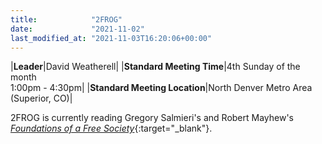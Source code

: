```yaml
---
title:            "2FROG"
date:             "2021-11-02"
last_modified_at: "2021-11-03T16:20:06+00:00"
---
```


|**Leader**|David Weatherell|
|**Standard Meeting Time**|4th Sunday of the month<br />1:00pm - 4:30pm|
|**Standard Meeting Location**|North Denver Metro Area<br />(Superior, CO)|

2FROG is currently reading Gregory Salmieri's and Robert Mayhew's [_Foundations of a Free Society_](https://smile.amazon.com/Foundations-Free-Society-Reflections-Philosophical/dp/0822945487/){:target="&lowbar;blank"}.
